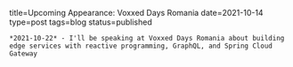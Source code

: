 
title=Upcoming Appearance: Voxxed Days Romania
date=2021-10-14
type=post
tags=blog
status=published
~~~~~~
*2021-10-22* - I'll be speaking at Voxxed Days Romania about building edge services with reactive programming, GraphQL, and Spring Cloud Gateway
            